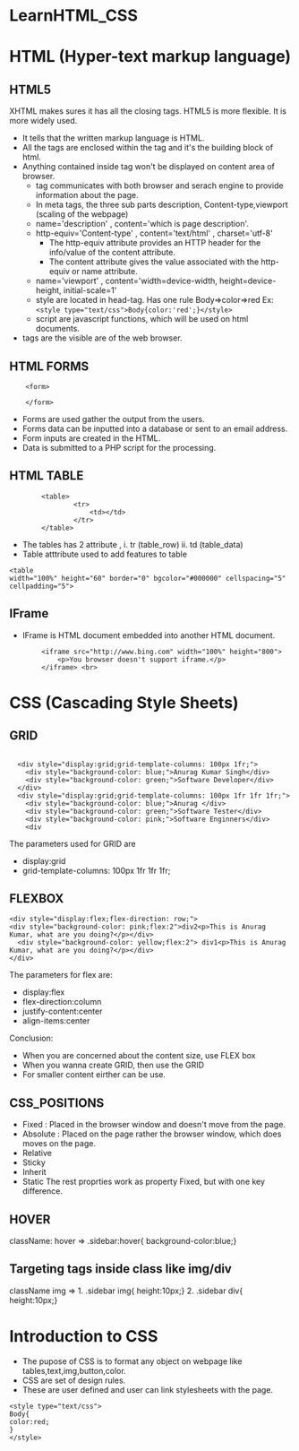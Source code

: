 # LearnHTML_CSS

# HTML (Hyper-text markup language)

## HTML5
XHTML makes sures it has all the closing tags.
HTML5 is more flexible.
It is more widely used.
- <!DOCTYPE html> It tells that the written markup language is HTML.
- All the tags are enclosed within the <html> tag and it's the building block of html.
- Anything contained inside <head> tag won't be displayed on content area of browser.
    - <meta> tag communicates with both browser and serach engine to provide information about the page. 
    - In meta tags, the three sub parts description, Content-type,viewport (scaling of the webpage)
    - name='description' , content='which is page description'.
    - http-equiv='Content-type' , content='text/html' , charset='utf-8'
        - The http-equiv attribute provides an HTTP header for the info/value of the content attribute.
        - The content attribute gives the value associated with the http-equiv or name attribute.
    - name='viewport' , content='width=device-width, height=device-height, initial-scale=1' 
    - style are located in head-tag. Has one rule Body=>color=>red Ex: ```<style type="text/css">Body{color:'red';}</style>```
    - script are javascript functions, which will be used on html documents.
- <Body> tags are the visible are of the web browser.
  
## HTML FORMS

```
    <form>
        
    </form>

```
- Forms are used gather the output from the users.
- Forms data can be inputted into a database or sent to an email address.
- Form inputs are created in the HTML.
- Data is submitted to a PHP script for the processing.

## HTML TABLE

``` 
        <table>
                <tr>
                    <td></td>
                </tr>
        </table>
 ```

 - The tables has 2 attribute , i. tr (table_row) ii. td (table_data)
 - Table atttribute used to add features to table
```
<table 
width="100%" height="60" border="0" bgcolor="#000000" cellspacing="5" cellpadding="5">
```
## IFrame 
- IFrame is HTML document embedded into another HTML document.

```
        <iframe src="http://www.bing.com" width="100%" height="800">
            <p>You browser doesn't support iframe.</p>
        </iframe> <br>
```

# CSS (Cascading Style Sheets)

## GRID

```
  
  <div style="display:grid;grid-template-columns: 100px 1fr;">
    <div style="background-color: blue;">Anurag Kumar Singh</div>
    <div style="background-color: green;">Software Developer</div>
  </div>
  <div style="display:grid;grid-template-columns: 100px 1fr 1fr 1fr;">
    <div style="background-color: blue;">Anurag </div>
    <div style="background-color: green;">Software Tester</div>
    <div style="background-color: pink;">Software Enginners</div>
    <div 

```

The parameters used for GRID are
- display:grid
- grid-template-columns: 100px 1fr 1fr 1fr;
## FLEXBOX
  ```
  <div style="display:flex;flex-direction: row;">
  <div style="background-color: pink;flex:2">div2<p>This is Anurag Kumar, what are you doing?</p></div>
    <div style="background-color: yellow;flex:2"> div1<p>This is Anurag Kumar, what are you doing?</p></div>
  </div>
  ```

  The parameters for flex are:
  -  display:flex
  -  flex-direction:column
  -  justify-content:center
  -  align-items:center
  
  Conclusion:
  - When you are concerned about the content size, use FLEX box
  - When you wanna create GRID, then use the GRID
  - For smaller content eirther can be use.

## CSS_POSITIONS
- Fixed : Placed in the browser window and doesn't move from the page.
- Absolute : Placed on the page rather the browser window, which does moves on the page.
- Relative
- Sticky
- Inherit
- Static
The rest proprties work as property Fixed, but with one key difference.

## HOVER

 className: hover => .sidebar:hover{ background-color:blue;}

 ## Targeting tags inside class like img/div
 
 className img => 1. .sidebar img{ height:10px;} 2.  .sidebar div{ height:10px;}
 
 # Introduction to CSS
 
 - The pupose of CSS is to format any object on webpage like tables,text,img,button,color.
 - CSS are set of design rules.
 - These are user defined and user can link stylesheets with the page.
 
 ```
 <style type="text/css">
 Body{
 color:red;
 }
 </style>
 ```
